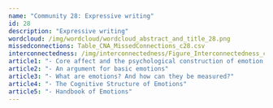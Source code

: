 ```yaml
---
name: "Community 28: Expressive writing"
id: 28
description: "Expressive writing"
wordcloud: /img/wordcloud/wordcloud_abstract_and_title_28.png
missedconnections: Table_CNA_MissedConnections_c28.csv
interconnectedness: /img/interconnectedness/Figure_Interconnectedness_c28.png
article1: "- Core affect and the psychological construction of emotion."
article2: "- An argument for basic emotions"
article3: "- What are emotions? And how can they be measured?"
article4: "- The Cognitive Structure of Emotions"
article5: "- Handbook of Emotions"
---
```

